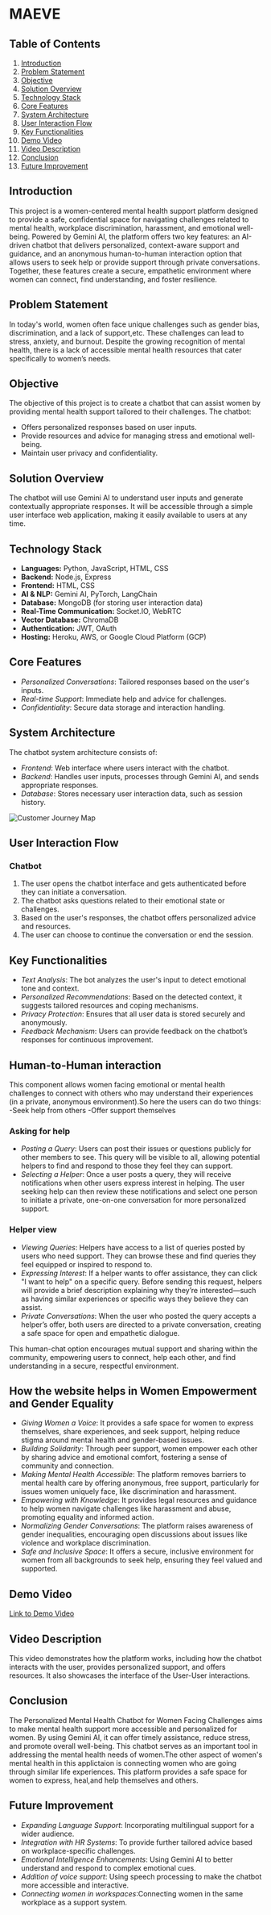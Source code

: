 # MAEVE

## Table of Contents
1. [Introduction](#introduction)
2. [Problem Statement](#problem-statement)
3. [Objective](#objective)
4. [Solution Overview](#solution-overview)
5. [Technology Stack](#technology-stack)
6. [Core Features](#core-features)
7. [System Architecture](#system-architecture)
8. [User Interaction Flow](#user-interaction-flow)
9. [Key Functionalities](#key-functionalities)
10. [Demo Video](#demo-video)
11. [Video Description](#video-description)
12. [Conclusion](#conclusion)
13. [Future Improvement](#future-improvements)


## Introduction
This project is a women-centered mental health support platform designed to provide a safe, confidential space for navigating challenges related to mental health, workplace discrimination, harassment, and emotional well-being. Powered by Gemini AI, the platform offers two key features: an AI-driven chatbot that delivers personalized, context-aware support and guidance, and an anonymous human-to-human interaction option that allows users to seek help or provide support through private conversations. Together, these features create a secure, empathetic environment where women can connect, find understanding, and foster resilience.
## Problem Statement
In today's world, women often face unique challenges such as gender bias, discrimination, and a lack of support,etc. These challenges can lead to stress, anxiety, and burnout. Despite the growing recognition of mental health, there is a lack of accessible mental health resources that cater specifically to women’s needs.

## Objective
The objective of this project is to create a chatbot that can assist women by providing mental health support tailored to their challenges. The chatbot:
- Offers personalized responses based on user inputs.
- Provide resources and advice for managing stress and emotional well-being.
- Maintain user privacy and confidentiality.
## Solution Overview
The chatbot will use Gemini AI to understand user inputs and generate contextually appropriate responses. It will be accessible through a simple user interface web application, making it easily available to users at any time.

## Technology Stack
- **Languages:** Python, JavaScript, HTML, CSS
- **Backend:** Node.js, Express
- **Frontend:** HTML, CSS
- **AI & NLP:** Gemini AI, PyTorch, LangChain
- **Database:** MongoDB (for storing user interaction data)
- **Real-Time Communication:** Socket.IO, WebRTC
- **Vector Database:** ChromaDB
- **Authentication:** JWT, OAuth
- **Hosting:** Heroku, AWS, or Google Cloud Platform (GCP)


## Core Features
- *Personalized Conversations*: Tailored responses based on the user's inputs.
- *Real-time Support*: Immediate help and advice for challenges.
- *Confidentiality*: Secure data storage and interaction handling.


## System Architecture
The chatbot system architecture consists of:
- *Frontend*: Web interface where users interact with the chatbot.
- *Backend*: Handles user inputs, processes through Gemini AI, and sends appropriate responses.
- *Database*: Stores necessary user interaction data, such as session history.
  
![Customer Journey Map](https://github.com/user-attachments/assets/67c3489c-c52a-4c19-826d-60c1178ab76a)

## User Interaction Flow
 ### Chatbot
1. The user opens the chatbot interface and gets authenticated before they can initiate a conversation.
2. The chatbot asks questions related to their emotional state or challenges.
3. Based on the user's responses, the chatbot offers personalized advice and resources.
4. The user can choose to continue the conversation or end the session.
## Key Functionalities
- *Text Analysis*: The bot analyzes the user's input to detect emotional tone and context.
- *Personalized Recommendations*: Based on the detected context, it suggests tailored resources and coping mechanisms.
- *Privacy Protection*: Ensures that all user data is stored securely and anonymously.
- *Feedback Mechanism*: Users can provide feedback on the chatbot’s responses for continuous improvement.

  
## Human-to-Human interaction
This component allows women facing emotional or mental health challenges to connect with others  who may understand their experiences (in a private, anonymous environment).So here the users can do two things: 
-Seek help from others
-Offer support themselves
	
### Asking for help
- *Posting a Query*: Users can post their issues or questions publicly for other members to see. This query will be visible to all, allowing potential helpers to find and respond to those they feel they can support.
- *Selecting a Helper*: Once a user posts a query, they will receive notifications when other users express interest in helping. The user seeking help can then review these notifications and select one person to initiate a private, one-on-one conversation for more personalized support.

### Helper view
- *Viewing Queries*: Helpers have access to a list of queries posted by users who need support. They can browse these and find queries they feel equipped or inspired to respond to.
- *Expressing Interest*: If a helper wants to offer assistance, they can click "I want to help" on a specific query. Before sending this request, helpers will provide a brief description explaining why they’re interested—such as having similar experiences or specific ways they believe they can assist.
- *Private Conversations*: When the user who posted the query accepts a helper’s offer, both users are directed to a private conversation, creating a safe space for open and empathetic dialogue.

This human-chat option encourages mutual support and sharing within the community, empowering users to connect, help each other, and find understanding in a secure, respectful environment.

## How the website helps in Women Empowerment and Gender Equality

- *Giving Women a Voice*: It provides a safe space for women to express themselves, share experiences, and seek support, helping reduce stigma around mental health and gender-based issues.
- *Building Solidarity*: Through peer support, women empower each other by sharing advice and emotional comfort, fostering a sense of community and connection.
- *Making Mental Health Accessible*: The platform removes barriers to mental health care by offering anonymous, free support, particularly for issues women uniquely face, like discrimination and harassment.
- *Empowering with Knowledge*: It provides legal resources and guidance to help women navigate challenges like harassment and abuse, promoting equality and informed action.
- *Normalizing Gender Conversations*: The platform raises awareness of gender inequalities, encouraging open discussions about issues like violence and workplace discrimination.
- *Safe and Inclusive Space*: It offers a secure, inclusive environment for women from all backgrounds to seek help, ensuring they feel valued and supported.



## Demo Video
[Link to Demo Video](#) 

## Video Description
This video demonstrates how the platform works, including how the chatbot interacts with the user, provides personalized support, and offers resources. It also showcases the interface of the User-User interactions.

## Conclusion
The Personalized Mental Health Chatbot for Women Facing Challenges aims to make mental health support more accessible and personalized for women. By using Gemini AI, it can offer timely assistance, reduce stress, and promote overall well-being. This chatbot serves as an important tool in addressing the mental health needs of women.The other aspect of women's mental health in this applictaion is connecting women who are going through similar life experiences. This platform provides a safe space for women to express, heal,and help themselves and others.

## Future Improvement
- *Expanding Language Support*: Incorporating multilingual support for a wider audience.
- *Integration with HR Systems*: To provide further tailored advice based on workplace-specific challenges.
- *Emotional Intelligence Enhancements*: Using Gemini AI to better understand and respond to complex emotional cues.
- *Addition of voice support*: Using speech processing to make the chatbot more accessible and interactive.
- *Connecting women in workspaces*:Connecting women in the same workplace as a support system.
